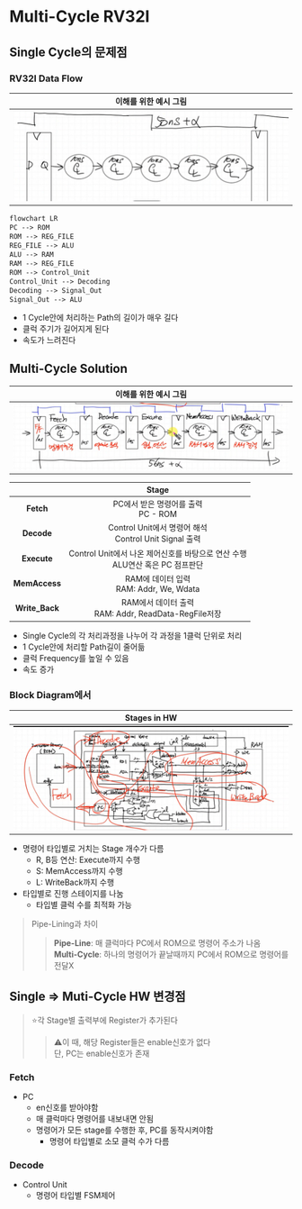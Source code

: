 # Multi-Cycle RV32I

## Single Cycle의 문제점

### RV32I Data Flow

|              이해를 위한 예시 그림               |
| :----------------------------------------------: |
| <img src="./img/스크린샷 2025-08-21 095533.png"> |

```mermaid
flowchart LR
PC --> ROM
ROM --> REG_FILE
REG_FILE --> ALU
ALU --> RAM
RAM --> REG_FILE
ROM --> Control_Unit
Control_Unit --> Decoding
Decoding --> Signal_Out
Signal_Out --> ALU
```

- 1 Cycle안에 처리하는 Path의 길이가 매우 길다
- 클럭 주기가 길어지게 된다
- 속도가 느려진다

## Multi-Cycle Solution

|              이해를 위한 예시 그림               |
| :----------------------------------------------: |
| <img src="./img/스크린샷 2025-08-21 101617.png"> |

|     &nbsp;     |                                    **Stage**                                    |
| :------------: | :-----------------------------------------------------------------------------: |
|   **Fetch**    |                      PC에서 받은 명령어를 출력<br>PC - ROM                      |
|   **Decode**   |            Control Unit에서 명령어 해석<br>Control Unit Signal 출력             |
|  **Execute**   | Control Unit에서 나온 제어신호를 바탕으로 연산 수행<br>ALU연산 혹은 PC 점프판단 |
| **MemAccess**  |                    RAM에 데이터 입력<br>RAM: Addr, We, Wdata                    |
| **Write_Back** |             RAM에서 데이터 출력<br>RAM: Addr, ReadData-RegFile저장              |

- Single Cycle의 각 처리과정을 나누어 각 과정을 1클럭 단위로 처리
- 1 Cycle안에 처리할 Path길이 줄어듦
- 클럭 Frequency를 높일 수 있음
- 속도 증가

### Block Diagram에서

|                   Stages in HW                   |
| :----------------------------------------------: |
| <img src="./img/스크린샷 2025-08-21 101928.png"> |

- 명령어 타입별로 거치는 Stage 개수가 다름
  - R, B등 연산: Execute까지 수행
  - S: MemAccess까지 수행
  - L: WriteBack까지 수행
- 타입별로 진행 스테이지를 나눔
  - 타입별 클럭 수를 최적화 가능

> Pipe-Lining과 차이
> > **Pipe-Line**: 매 클럭마다 PC에서 ROM으로 명령어 주소가 나옴<br>
> > **Multi-Cycle**: 하나의 명령어가 끝날때까지 PC에서 ROM으로 명령어를 전달X

## Single => Muti-Cycle HW 변경점
> ⭐각 Stage별 출력부에 Register가 추가된다
> > ⚠️이 때, 해당 Register들은 enable신호가 없다<br>
> > 단, PC는 enable신호가 존재


### Fetch
- PC
  - en신호를 받아야함
  - 매 클럭마다 명령어를 내보내면 안됨
  - 명령어가 모든 stage를 수행한 후, PC를 동작시켜야함
    - 명령어 타입별로 소모 클럭 수가 다름

### Decode
- Control Unit
  - 명령어 타입별 FSM제어
